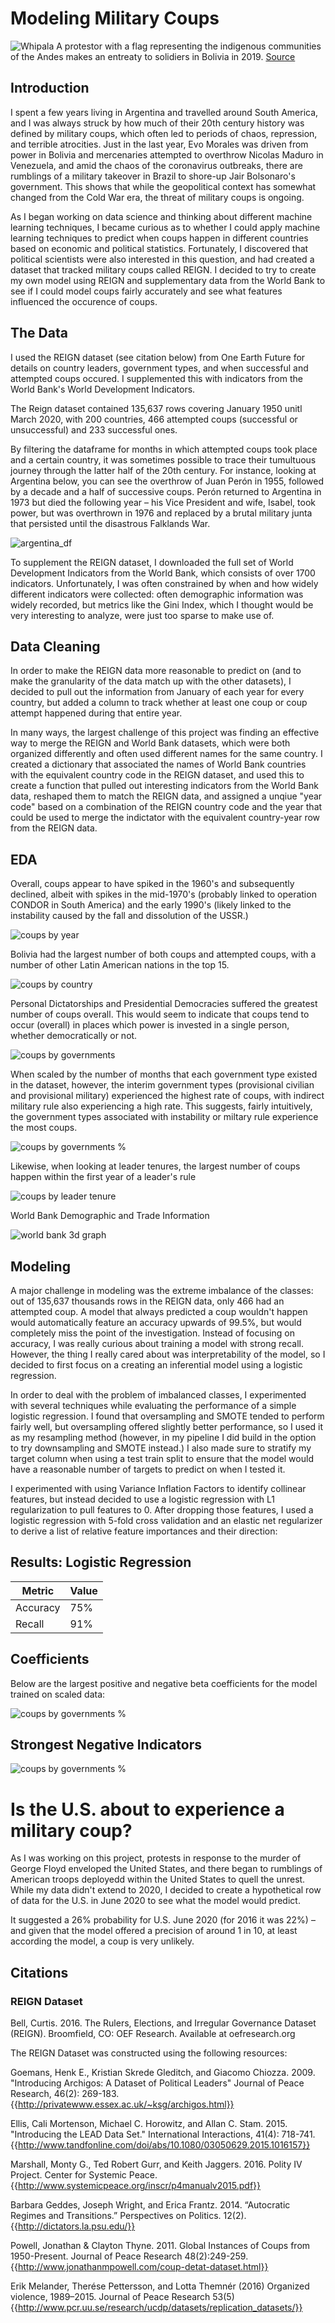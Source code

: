 # Modeling Military Coups 

![Whipala](images/misc/whipala.png)
A protestor with a flag representing the indigenous communities of the Andes makes an entreaty to solidiers in Bolivia in 2019. [Source](https://www.mintpressnews.com/media-silent-bolivia-massacre-indigenous-protesters/262858/)

## Introduction

I spent a few years living in Argentina and travelled around South America, and I was always struck by how much of their 20th century history was defined by military coups, which often led to periods of chaos, repression, and terrible atrocities. Just in the last year, Evo Morales was driven from power in Bolivia and mercenaries attempted to overthrow Nicolas Maduro in Venezuela, and amid the chaos of the coronavirus outbreaks, there are rumblings of a military takeover in Brazil to shore-up Jair Bolsonaro's government. This shows that while the geopolitical context has somewhat changed from the Cold War era, the threat of military coups is ongoing.  

As I began working on data science and thinking about different machine learning techniques, I became curious as to whether I could apply machine learning techniques to predict when coups happen in different countries based on economic and political statistics. Fortunately, I discovered that political scientists were also interested in this question, and had created a dataset that tracked military coups called REIGN. I decided to try to create my own model using REIGN and supplementary data from the World Bank to see if I could model coups fairly accurately and see what features influenced the occurence of coups. 

## The Data

I used the REIGN dataset (see citation below) from One Earth Future for details on country leaders, government types, and when successful and attempted coups occured. I supplemented this with indicators from the World Bank's World Development Indicators.

The Reign dataset contained 135,637 rows covering January 1950 unitl March 2020, with 200 countries, 466 attempted coups (successful or unsuccessful) and 233 successful ones.

By filtering the dataframe for months in which attempted coups took place and a certain country, it was sometimes possible to trace their tumultuous journey through the latter half of the 20th century. For instance, looking at Argentina below, you can see the overthrow of Juan Perón in 1955, followed by a decade and a half of successive coups. Perón returned to Argentina in 1973 but died the following year – his Vice President and wife, Isabel, took power, but was overthrown in 1976 and replaced by a brutal military junta that persisted until the disastrous Falklands War.  

![argentina_df](images/misc/argentina.png)

To supplement the REIGN dataset, I downloaded the full set of World Development Indicators from the World Bank, which consists of over 1700 indicators. Unfortunately, I was often constrained by when and how widely different indicators were collected: often demographic information was widely recorded, but metrics like the Gini Index, which I thought would be very interesting to analyze, were just too sparse to make use of. 

## Data Cleaning

In order to make the REIGN data more reasonable to predict on (and to make the granularity of the data match up with the other datasets), I decided to pull out the information from January of each year for every country, but added a column to track whether at least one coup or coup attempt happened during that entire year.  

In many ways, the largest challenge of this project was finding an effective way to merge the REIGN and World Bank datasets, which were both organized differently and often used different names for the same country. I created a dictionary that associated the names of World Bank countries with the equivalent country code in the REIGN dataset, and used this to create a function that pulled out interesting indicators from the World Bank data, reshaped them to match the REIGN data, and assigned a unqiue "year code" based on a combination of the REIGN country code and the year that could be used to merge the indictator with the equivalent country-year row from the REIGN data. 

## EDA

Overall, coups appear to have spiked in the 1960's and subsequently declined, albeit with spikes in the mid-1970's (probably linked to operation CONDOR in South America) and the early 1990's (likely linked to the instability caused by the fall and dissolution of the USSR.)

![coups by year](images/coupsyearly.png)


Bolivia had the largest number of both coups and attempted coups, with a number of other Latin American nations in the top 15.


![coups by country](images/coupsbycountry.png)


Personal Dictatorships and Presidential Democracies suffered the greatest number of coups overall. This would seem to indicate that coups tend to occur (overall) in places which power is invested in a single person, whether democratically or not. 

![coups by governments](images/coupsbygovttotal.png)


When scaled by the number of months that each government type existed in the dataset, however, the interim government types (provisional civilian and provisional military) experienced the highest rate of coups, with indirect military rule also experiencing a high rate. This suggests, fairly intuitively, the government types associated with instability or miltary rule experience the most coups.


![coups by governments %](images/coupsbygovtpercent.png)


Likewise, when looking at leader tenures, the largest number of coups happen within the first year of a leader's rule


![coups by leader tenure](images/coupsbyleadertenure.png)


World Bank Demographic and Trade Information

![world bank 3d graph](images/3d_wb.png)

## Modeling 

A major challenge in modeling was the extreme imbalance of the classes: out of 135,637 thousands rows in the REIGN data, only 466 had an attempted coup. A model that always predicted a coup wouldn't happen would automatically feature an accuracy upwards of 99.5%, but would completely miss the point of the investigation. Instead of focusing on accuracy, I was really curious about training a model with strong recall. However, the thing I really cared about was interpretability of the model, so I decided to first focus on a creating an inferential model using a logistic regression. 

In order to deal with the problem of imbalanced classes, I experimented with several techniques while evaluating the performance of a simple logistic regression. I found that oversampling and SMOTE tended to perform fairly well, but oversampling offered slightly better performance, so I used it as my resampling method (however, in my pipeline I did build in the option to try downsampling and SMOTE instead.) I also made sure to stratify my target column when using a test train split to ensure that the model would have a reasonable number of targets to predict on when I tested it. 

I experimented with using Variance Inflation Factors to identify collinear features, but instead decided to use a logistic regression with L1 regularization to pull features to 0. After dropping those features, I used a logistic regression with 5-fold cross validation and an elastic net regularizer to derive a list of relative feature importances and their direction:

## Results: Logistic Regression

| Metric | Value |
|--------|-------|
| Accuracy| 75% |
| Recall|  91% |

## Coefficients

Below are the largest positive and negative beta coefficients for the model trained on scaled data:

![coups by governments %](images/increased_coup_coef.png)

## Strongest Negative Indicators

![coups by governments %](images/decreased_coup_coef.png)


# Is the U.S. about to experience a military coup?

As I was working on this project, protests in response to the murder of George Floyd enveloped the United States, and there began to rumblings of American troops deployedd within the United States to quell the unrest. While my data didn't extend to 2020, I decided to create a hypothetical row of data for the U.S. in June 2020 to see what the model would predict. 

It suggested a 26% probability for U.S. June 2020 (for 2016 it was 22%) – and given that the model offered a precision of around 1 in 10, at least according the model, a coup is very unlikely. 

## Citations

### REIGN Dataset

Bell, Curtis. 2016. The Rulers, Elections, and Irregular Governance Dataset (REIGN). Broomfield, CO: OEF Research. Available at oefresearch.org

The REIGN Dataset was constructed using the following resources:

Goemans, Henk E., Kristian Skrede Gleditch, and Giacomo Chiozza. 2009. "Introducing Archigos: A Dataset of Political Leaders" Journal of Peace Research, 46(2): 269-183. {{http://privatewww.essex.ac.uk/~ksg/archigos.html}}

Ellis, Cali Mortenson, Michael C. Horowitz, and Allan C. Stam. 2015. "Introducing the LEAD Data Set." International Interactions, 41(4): 718-741. {{http://www.tandfonline.com/doi/abs/10.1080/03050629.2015.1016157}}

Marshall, Monty G., Ted Robert Gurr, and Keith Jaggers. 2016. Polity IV Project. Center for Systemic Peace. {{http://www.systemicpeace.org/inscr/p4manualv2015.pdf}}

Barbara Geddes, Joseph Wright, and Erica Frantz. 2014. “Autocratic Regimes and Transitions.” Perspectives on Politics. 12(2).{{http://dictators.la.psu.edu/}}

Powell, Jonathan & Clayton Thyne. 2011. Global Instances of Coups from 1950-Present. Journal of Peace Research 48(2):249-259.{{http://www.jonathanmpowell.com/coup-detat-dataset.html}}

Erik Melander, Therése Pettersson, and Lotta Themnér (2016) Organized violence, 1989–2015. Journal of Peace Research 53(5) {{http://www.pcr.uu.se/research/ucdp/datasets/replication_datasets/}}

